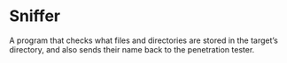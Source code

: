 # Sniffer
A program that checks what files and directories are stored in the target’s directory, and also sends their name back to the penetration tester.
